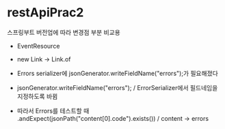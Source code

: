 # restApiPrac2
스프링부트 버전업에 따라 변경점 부분 비교용


- EventResource
- new Link -> Link.of
- Errors serializer에         jsonGenerator.writeFieldName("errors");가 필요해졌다

-  jsonGenerator.writeFieldName("errors"); / ErrorSerializer에서 필드네임을 지정하도록 바뀜
-  따라서 Errors를 테스트할 때          .andExpect(jsonPath("content[0].code").exists())    / content -> errors
